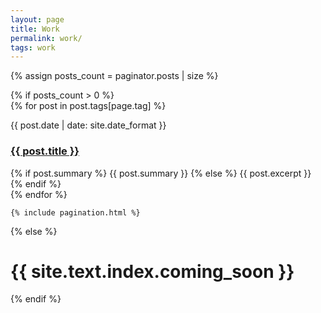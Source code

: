 ```yaml
---
layout: page
title: Work 
permalink: work/
tags: work
---
```

{% assign posts_count = paginator.posts | size %}


<div class="home">
  {% if posts_count > 0 %}
    <div class="posts">
      <!-- {% for post in paginator.posts %} -->
      {% for post in post.tags[page.tag] %}
        <div class="post py3">
          <p class="post-meta">{{ post.date | date: site.date_format }}</p>
          <a href="{{ post.url | prepend: site.baseurl }}" class="post-link"><h3 class="h1 post-title">{{ post.title }}</h3></a>
          <span class="post-summary">
            {% if post.summary %}
              {{ post.summary }}
            {% else %}
              {{ post.excerpt }}
            {% endif %}
          </span>
        </div>
      {% endfor %}
    </div>

    {% include pagination.html %}
  {% else %}
    <h1 class='center'>{{ site.text.index.coming_soon }}</h1>
  {% endif %}
</div>